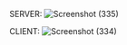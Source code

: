SERVER:
![Screenshot (335)](https://github.com/anaungureanu03/AdvancedProgrammingProject/assets/126103134/98acdf0f-0ce9-4865-9c76-30f0e5cd4bbe)

CLIENT:
![Screenshot (334)](https://github.com/anaungureanu03/AdvancedProgrammingProject/assets/126103134/9869af2f-0183-4091-9321-e881393da685)
